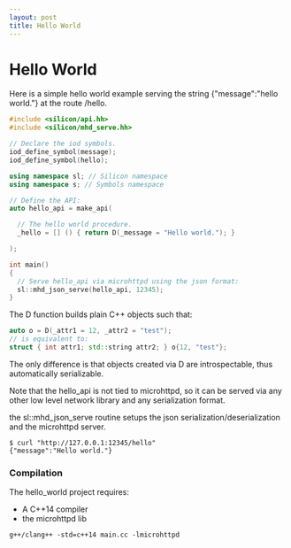 ```yaml
---
layout: post
title: Hello World
---
```


Hello World
=========================

Here is a simple hello world example serving the string {"message":"hello world."} at the route /hello.


```c++
#include <silicon/api.hh>
#include <silicon/mhd_serve.hh>

// Declare the iod symbols.
iod_define_symbol(message);
iod_define_symbol(hello);

using namespace sl; // Silicon namespace
using namespace s; // Symbols namespace

// Define the API:
auto hello_api = make_api(

  // The hello world procedure.
  _hello = [] () { return D(_message = "Hello world."); }

);

int main()
{
  // Serve hello_api via microhttpd using the json format:
  sl::mhd_json_serve(hello_api, 12345);
}
```

The D function builds plain C++ objects such that:

```c++
auto o = D(_attr1 = 12, _attr2 = "test");
// is equivalent to:
struct { int attr1; std::string attr2; } o{12, "test"};
```

The only difference is that objects created via D are introspectable, thus
automatically serializable.

Note that the hello_api is not tied to microhttpd, so it can be served
via any other low level network library and any serialization
format.

the sl::mhd_json_serve routine setups the json serialization/deserialization and
the microhttpd server.

```
$ curl "http://127.0.0.1:12345/hello"
{"message":"Hello world."}
```

### Compilation

The hello_world project requires:

  - A C++14 compiler
  - the microhttpd lib

```
g++/clang++ -std=c++14 main.cc -lmicrohttpd
```
